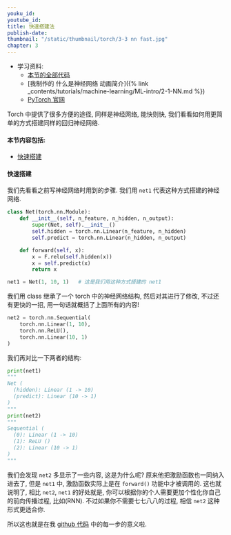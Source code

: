 ```yaml
---
youku_id:
youtube_id:
title: 快速搭建法
publish-date:
thumbnail: "/static/thumbnail/torch/3-3 nn fast.jpg"
chapter: 3
---
```


* 学习资料:
  * [本节的全部代码](https://github.com/MorvanZhou/PyTorch-Tutorial/blob/master/tutorial-contents/303_build_nn_quickly.py)
  * [我制作的 什么是神经网络 动画简介]({% link _contents/tutorials/machine-learning/ML-intro/2-1-NN.md %})
  * [PyTorch 官网](http://pytorch.org/)

Torch 中提供了很多方便的途径, 同样是神经网络, 能快则快, 我们看看如何用更简单的方式搭建同样的回归神经网络.


#### 本节内容包括:

* [快速搭建](#fast)


<h4 class="tut-h4-pad" id="fast"> 快速搭建</h4>

我们先看看之前写神经网络时用到的步骤. 我们用 `net1` 代表这种方式搭建的神经网络.

```python
class Net(torch.nn.Module):
    def __init__(self, n_feature, n_hidden, n_output):
        super(Net, self).__init__()
        self.hidden = torch.nn.Linear(n_feature, n_hidden)
        self.predict = torch.nn.Linear(n_hidden, n_output)

    def forward(self, x):
        x = F.relu(self.hidden(x))
        x = self.predict(x)
        return x

net1 = Net(1, 10, 1)   # 这是我们用这种方式搭建的 net1
```

我们用 class 继承了一个 torch 中的神经网络结构, 然后对其进行了修改, 不过还有更快的一招, 用一句话就概括了上面所有的内容!

```python
net2 = torch.nn.Sequential(
    torch.nn.Linear(1, 10),
    torch.nn.ReLU(),
    torch.nn.Linear(10, 1)
)
```

我们再对比一下两者的结构:

```python
print(net1)
"""
Net (
  (hidden): Linear (1 -> 10)
  (predict): Linear (10 -> 1)
)
"""
print(net2)
"""
Sequential (
  (0): Linear (1 -> 10)
  (1): ReLU ()
  (2): Linear (10 -> 1)
)
"""
```

我们会发现 `net2` 多显示了一些内容, 这是为什么呢? 原来他把激励函数也一同纳入进去了, 但是 `net1` 中, 激励函数实际上是在 `forward()` 功能中才被调用的.
这也就说明了, 相比 `net2`, `net1` 的好处就是, 你可以根据你的个人需要更加个性化你自己的前向传播过程, 比如(RNN).
不过如果你不需要七七八八的过程, 相信 `net2` 这种形式更适合你.

所以这也就是在我 [github 代码](https://github.com/MorvanZhou/PyTorch-Tutorial/blob/master/tutorial-contents/303_build_nn_quickly.py) 中的每一步的意义啦.


